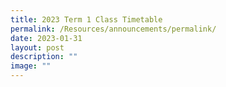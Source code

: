 ```yaml
---
title: 2023 Term 1 Class Timetable
permalink: /Resources/announcements/permalink/
date: 2023-01-31
layout: post
description: ""
image: ""
---
```

